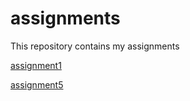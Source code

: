 # assignments
This repository contains my assignments

[assignment1](https://github.com/QuintendePutter/assignments/blob/master/Assignment_week_2!.ipynb)

[assignment5](https://github.com/QuintendePutter/assignments/blob/master/Assignment_week_5.ipynb)
